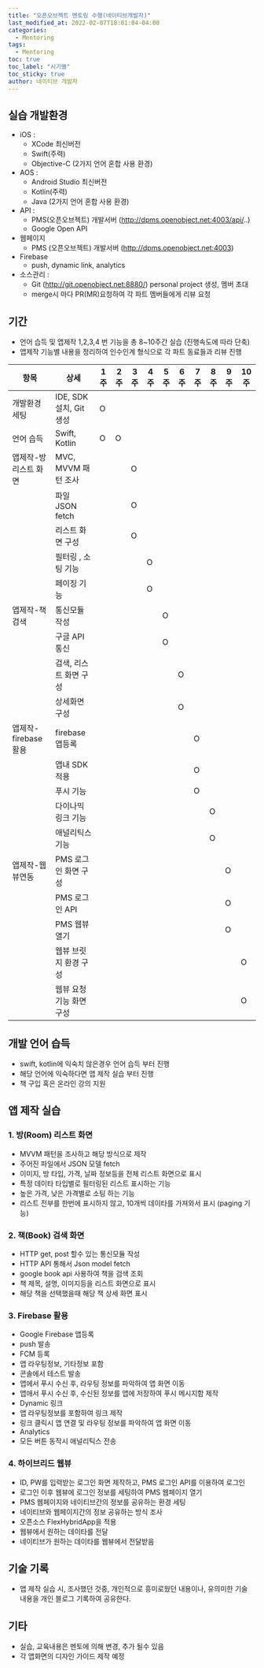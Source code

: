 ```yaml
---
title: "오픈오브젝트 멘토링 수행(네이티브개발자)"
last_modified_at: 2022-02-07T18:01:04-04:00
categories: 
  - Mentoring
tags:
  - Mentoring
toc: true
toc_label: "시기별"
toc_sticky: true
author: 네이티브 개발자   
---
```


## 실습 개발환경  
- iOS : 
  - XCode 최신버전
  - Swift(주력)
  - Objective-C (2가지 언어 혼합 사용 환경)
- AOS : 
  - Android Studio 최신버전
  - Kotlin(주력)
  - Java (2가지 언어 혼합 사용 환경)
- API : 
  - PMS(오픈오브젝트) 개발서버 (http://dpms.openobject.net:4003/api/..)
  - Google Open API
- 웹페이지 
  - PMS (오픈오브젝트) 개발서버 (http://dpms.openobject.net:4003)
- Firebase
  - push, dynamic link, analytics
- 소스관리 : 
  - Git (http://git.openobject.net:8880/) personal project 생성, 멤버 초대
  - merge시 마다 PR(MR)요청하여 각 파트 멤버들에게 리뷰 요청

## 기간
- 언어 습득 및 앱제작 1,2,3,4 번 기능을 총 8~10주간 실습 (진행속도에 따라 단축)
- 앱제작 기능별 내용을 정리하여 인수인계 형식으로 각 파트 동료들과 리뷰 진행

|   항목                  |   상세                          |   1주  |   2주  |   3주  |   4주  |   5주  |   6주  |   7주  |   8주  |   9주  |   10주  |
|----------------|-----------------------|------|------|------|------|------|------|------|------|------|------|
|   개발환경 세팅  |   IDE, SDK 설치, Git 생성   |   O    |        |        |        |        |        |        |        |        |         |
|   언어 습득        |   Swift, Kotlin             |   O    |   O    |        |        |        |        |        |        |        |         |
|   앱제작-방리스트 화면  |   MVC, MVVM 패턴 조사       |        |        |   O    |        |        |        |        |        |        |         |
|                         |   파일 JSON fetch           |        |        |   O    |        |        |        |        |        |        |         |
|                         |   리스트 화면 구성          |        |        |   O    |        |        |        |        |        |        |         |
|                         |   필터링 , 소팅 기능        |        |        |        |   O    |        |        |        |        |        |         |
|                         |   페이징 기능               |        |        |        |   O    |        |        |        |        |        |         |
|   앱제작-책검색     |   통신모듈 작성             |        |        |        |        |   O    |        |        |        |        |         |
|                         |   구글 API 통신             |        |        |        |        |   O    |        |        |        |        |         |
|                         |   검색, 리스트 화면 구성    |        |        |        |        |        |   O    |        |        |        |         |
|                         |   상세화면 구성             |        |        |        |        |        |   O    |        |        |        |         |
|   앱제작-firebase활용   |   firebase앱등록            |        |        |        |        |        |        |   O    |        |        |         |
|                         |   앱내 SDK 적용             |        |        |        |        |        |        |   O    |        |        |         |
|                         |   푸시 기능                 |        |        |        |        |        |        |   O    |        |        |         |
|                         |   다이나믹 링크 기능        |        |        |        |        |        |        |        |   O    |        |         |
|                         |   애널리틱스 기능           |        |        |        |        |        |        |        |   O    |        |         |
|   앱제작-웹뷰연동       |   PMS 로그인 화면 구성      |        |        |        |        |        |        |        |        |   O    |         |
|                         |   PMS 로그인 API            |        |        |        |        |        |        |        |        |   O    |         |
|                         |   PMS 웹뷰 열기             |        |        |        |        |        |        |        |        |   O    |         |
|                         |   웹뷰 브릿지 환경 구성     |        |        |        |        |        |        |        |        |        |   O     |
|                         |   웹뷰 요청 기능 화면 구성  |        |        |        |        |        |        |        |        |        |   O     |
   
## 개발 언어 습득
- swift, kotlin에 익숙치 않은경우 언어 습득 부터 진행
- 해당 언어에 익숙하다면 앱 제작 실습 부터 진행
- 책 구입 혹은 온라인 강의 지원

## 앱 제작 실습

### 1. 방(Room) 리스트 화면
- MVVM 패턴을 조사하고 해당 방식으로 제작
- 주어진 파일에서 JSON 모델 fetch
- 이미지, 방 타입, 가격, 날짜 정보등을 전체 리스트 화면으로 표시
- 특정 데이타 타입별로 필터링된 리스트 표시하는 기능
- 높은 가격, 낮은 가격별로 소팅 하는 기능
- 리스트 전부를 한번에 표시하지 않고, 10개씩 데이타를 가져와서 표시 (paging 기능)

### 2. 책(Book) 검색 화면
- HTTP get, post 할수 있는 통신모듈 작성
- HTTP API 통해서 Json model fetch
- google book api 사용하여 책을 검색 조회
- 책 제목, 설명, 이미지등을 리스트 화면으로 표시
- 해당 책을 선택했을때 해당 책 상세 화면 표시

### 3. Firebase 활용
 - Google Firebase 앱등록
 - push 발송
  - FCM 등록 
  - 앱 라우팅정보, 기타정보 포함
  - 콘솔에서 테스트 발송
  - 앱에서 푸시 수신 후, 라우팅 정보를 파악하여 앱 화면 이동
   - 앱애서 푸시 수신 후, 수신된 정보를 앱에 저장하여 푸시 메시지함 제작
 - Dynamic 링크
  - 앱 라우팅정보를 포함하여 링크 제작
  - 링크 클릭시 앱 연결 및 라우팅 정보를 파악하여 앱 화면 이동
 - Analytics
  - 모든 버튼 동작시 애널리틱스 전송

### 4. 하이브리드 웹뷰 
- ID, PW를 입력받는 로그인 화면 제작하고, PMS 로그인 API를 이용하여 로그인 
- 로그인 이후 웹뷰에 로그인 정보를 세팅하여 PMS 웹페이지 열기
- PMS 웹페이지와 네이티브간의 정보를 공유하는 환경 세팅
 -  네이티브와 웹페이지간의 정보 공유하는 방식 조사
 -  오픈소스 FlexHybridApp을 적용
- 웹뷰에서 원하는 데이타를 전달
- 네이티브가 원하는 데이타를 웹뷰에서 전달받음
 
## 기술 기록
- 앱 제작 실습 시, 조사했던 것중, 개인적으로 흥미로웠던 내용이나, 유의미한 기술 내용을 개인 블로그 기록하여 공유한다.

## 기타
- 실습, 교육내용은 멘토에 의해 변경, 추가 될수 있음
- 각 앱화면의 디자인 가이드 제작 예정
